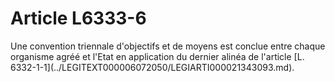 # Article L6333-6

 

<div align="left">
  Une convention triennale d'objectifs et de moyens est conclue entre chaque organisme agréé et l'Etat en application du dernier alinéa de l'article [L. 6332-1-1](../LEGITEXT000006072050/LEGIARTI000021343093.md).<br /> <br /> <br />